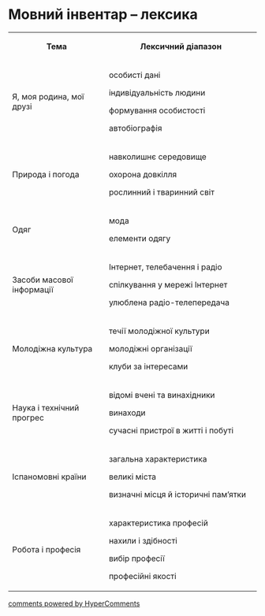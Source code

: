 <div id="hypercomments_widget" class="js-hypercomments-widget invisible"></div>

# Мовний інвентар – лексика

<table>
<tbody>
<tr>
<td style="text-align: center;" width="245">
<p><strong>Тема</strong></p>
</td>
<td style="text-align: center;" width="415">
<p><strong>Лексичний діапазон</strong></p>
</td>
</tr>
<tr>
<td width="245">
<p>Я, моя родина, мої друзі</p>
</td>
<td width="415">
<p>особисті дані</p>
<p>індивідуальність людини</p>
<p>формування особистості</p>
<p>автобіографія</p>
</td>
</tr>
<tr>
<td width="245">
<p>Природа і погода</p>
</td>
<td width="415">
<p>навколишнє середовище</p>
<p>охорона довкілля</p>
<p>рослинний і тваринний світ</p>
</td>
</tr>
<tr>
<td width="245">
<p>Одяг</p>
</td>
<td width="415">
<p>мода</p>
<p>елементи одягу</p>
</td>
</tr>
<tr>
<td width="245">
<p>Засоби масової інформації</p>
</td>
<td width="415">
<p>Інтернет, телебачення і радіо</p>
<p>спілкування у мережі Інтернет</p>
<p>улюблена радіо-телепередача</p>
</td>
</tr>
<tr>
<td width="245">
<p>Молодіжна культура</p>
</td>
<td width="415">
<p>течії молодіжної культури</p>
<p>молодіжні організації</p>
<p>клуби за інтересами</p>
</td>
</tr>
<tr>
<td width="245">
<p>Наука і технічний прогрес</p>
</td>
<td width="415">
<p>відомі вчені та винахідники</p>
<p>винаходи</p>
<p>сучасні пристрої в житті і побуті</p>
</td>
</tr>
<tr>
<td width="245">
<p>Іспаномовні країни</p>
</td>
<td width="415">
<p>загальна характеристика</p>
<p>великі міста</p>
<p>визначні місця й історичні пам&rsquo;ятки</p>
</td>
</tr>
<tr>
<td width="245">
<p>Робота і професія</p>
</td>
<td width="415">
<p>характеристика професій</p>
<p>нахили і здібності</p>
<p>вибір професії</p>
<p>професійні якості</p>
</td>
</tr>
</tbody>
</table>

<div class="js-hypercomments-container">
    <a href="http://hypercomments.com" class="hc-link" title="comments widget">comments powered by HyperComments</a>
</div>